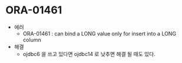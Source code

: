 # ORA-01461

- 에러
  - ORA-01461 : can bind a LONG value only for insert into a LONG column
- 해결
  - ojdbc6 을 쓰고 있다면 ojdbc14 로 낮추면 해결 될 때도 있다.
